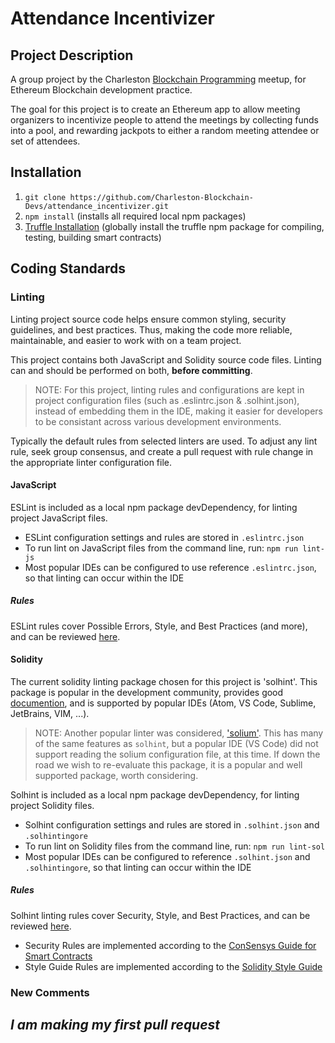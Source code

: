 # Attendance Incentivizer

## Project Description
A group project by the Charleston [Blockchain Programming](https://www.meetup.com/Blockchain-Programming/) meetup, for Ethereum Blockchain development practice.
   
The goal for this project is to create an Ethereum app to allow meeting organizers to incentivize people to attend the meetings by collecting funds into a pool, and rewarding jackpots to either a random meeting attendee or set of attendees.

## Installation
1. `git clone https://github.com/Charleston-Blockchain-Devs/attendance_incentivizer.git`
2. `npm install`  (installs all required local npm packages)
3. [Truffle Installation](http://truffleframework.com/docs/getting_started/installation) (globally install the truffle npm package for compiling, testing, building smart contracts)

## Coding Standards
### Linting
Linting project source code helps ensure common styling, security guidelines, and best practices. Thus, making the code more reliable, maintainable, and easier to work with on a team project.
  
This project contains both JavaScript and Solidity source code files. Linting can and should be performed on both, __before committing__.

> NOTE: For this project, linting rules and configurations are kept in project configuration files (such as .eslintrc.json & .solhint.json), instead of embedding them in the IDE, making it easier for developers to be consistant across various development environments.
  
Typically the default rules from selected linters are used. To adjust any lint rule, seek group consensus, and create a pull request with rule change in the appropriate linter configuration file.
  
#### JavaScript
ESLint is included as a local npm package devDependency, for linting project JavaScript files.
* ESLint configuration settings and rules are stored in `.eslintrc.json`
* To run lint on JavaScript files from the command line, run: `npm run lint-js`
* Most popular IDEs can be configured to use reference `.eslintrc.json`, so that linting can occur within the IDE

##### Rules
ESLint rules cover Possible Errors, Style, and Best Practices (and more), and can be reviewed [here](https://eslint.org/docs/rules/).

#### Solidity
The current solidity linting package chosen for this project is 'solhint'. This package is popular in the development community, provides good [documention](https://protofire.github.io/solhint/), and is supported by popular IDEs (Atom, VS Code, Sublime, JetBrains, VIM, ...).
  
> NOTE: Another popular linter was considered, ['solium'](http://solium.readthedocs.io/en/latest/). This has many of the same features as `solhint`, but a popular IDE (VS Code) did not support reading the solium configuration file, at this time. If down the road we wish to re-evaluate this package, it is a popular and well supported package, worth considering.

Solhint is included as a local npm package devDependency, for linting project Solidity files.
* Solhint configuration settings and rules are stored in `.solhint.json` and `.solhintingore`
* To run lint on Solidity files from the command line, run: `npm run lint-sol`
* Most popular IDEs can be configured to reference `.solhint.json` and `.solhintingore`, so that linting can occur within the IDE
   
##### Rules
Solhint linting rules cover Security, Style, and Best Practices, and can be reviewed [here](https://protofire.github.io/solhint/rules.html).
* Security Rules are implemented according to the [ConSensys Guide for Smart Contracts](https://consensys.github.io/smart-contract-best-practices/recommendations/)
* Style Guide Rules are implemented according to the [Solidity Style Guide](http://solidity.readthedocs.io/en/develop/style-guide.html)

### New Comments
## _I am making my first pull request_
